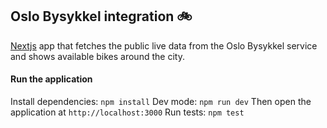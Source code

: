 ## Oslo Bysykkel integration 🚲

[Nextjs](https://nextjs.org/) app that fetches the public live data from the Oslo Bysykkel service and shows available bikes around the city.

#### Run the application

Install dependencies: `npm install`
Dev mode: `npm run dev` Then open the application at `http://localhost:3000`
Run tests: `npm test`
